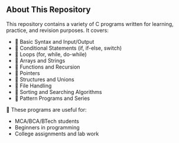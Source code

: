 ## About This Repository

This repository contains a variety of C programs written for learning, practice, and revision purposes. It covers:

- 🔹 Basic Syntax and Input/Output
- 🔹 Conditional Statements (if, if-else, switch)
- 🔹 Loops (for, while, do-while)
- 🔹 Arrays and Strings
- 🔹 Functions and Recursion
- 🔹 Pointers
- 🔹 Structures and Unions
- 🔹 File Handling
- 🔹 Sorting and Searching Algorithms
- 🔹 Pattern Programs and Series

📌 These programs are useful for:
- MCA/BCA/BTech students
- Beginners in programming
- College assignments and lab work
